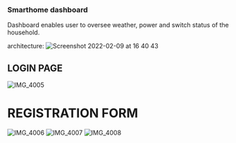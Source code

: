 ### Smarthome dashboard

Dashboard enables user to oversee weather, power and switch status of the household. 

architecture:
![Screenshot 2022-02-09 at 16 40 43](https://user-images.githubusercontent.com/52485152/153236121-72dca6df-9225-411e-932a-c55ab98be4db.png)


## LOGIN PAGE 

![IMG_4005](https://user-images.githubusercontent.com/52485152/153239062-f4ea5707-7541-4453-967b-2160f618503f.jpg)


# REGISTRATION FORM 
![IMG_4006](https://user-images.githubusercontent.com/52485152/153239075-c4cf887d-5166-4f8b-8123-7064764a0df1.jpg)
![IMG_4007](https://user-images.githubusercontent.com/52485152/153239088-ee599b90-f70a-4c4e-9cd8-a20f2ce16495.jpg)
![IMG_4008](https://user-images.githubusercontent.com/52485152/153239098-33b322aa-2d1c-4d87-b4d2-82a8332a9f0d.jpg)
